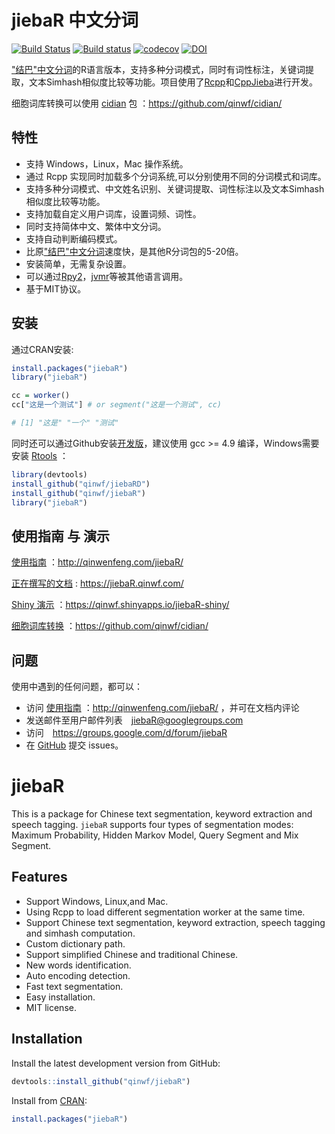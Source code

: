 # jiebaR 中文分词 

[![Build Status](https://travis-ci.org/qinwf/jiebaR.svg?branch=master)](https://travis-ci.org/qinwf/jiebaR) [![Build status](https://ci.appveyor.com/api/projects/status/k8swxpkue1caiiwi/branch/master?svg=true)](https://ci.appveyor.com/project/qinwf53234/jiebar/branch/master) [![codecov](https://codecov.io/gh/qinwf/jiebaR/branch/master/graph/badge.svg)](https://codecov.io/gh/qinwf/jiebaR) [![DOI](https://zenodo.org/badge/8525/qinwf/jiebaR.svg)](http://dx.doi.org/10.5281/zenodo.13729)

["结巴"中文分词]的R语言版本，支持多种分词模式，同时有词性标注，关键词提取，文本Simhash相似度比较等功能。项目使用了[Rcpp]和[CppJieba]进行开发。

细胞词库转换可以使用 [cidian](https://github.com/qinwf/cidian) 包 ：https://github.com/qinwf/cidian/

## 特性

+ 支持 Windows，Linux，Mac 操作系统。
+ 通过 Rcpp 实现同时加载多个分词系统,可以分别使用不同的分词模式和词库。
+ 支持多种分词模式、中文姓名识别、关键词提取、词性标注以及文本Simhash相似度比较等功能。
+ 支持加载自定义用户词库，设置词频、词性。
+ 同时支持简体中文、繁体中文分词。
+ 支持自动判断编码模式。
+ 比原["结巴"中文分词]速度快，是其他R分词包的5-20倍。
+ 安装简单，无需复杂设置。
+ 可以通过[Rpy2]，[jvmr]等被其他语言调用。
+ 基于MIT协议。


## 安装

通过CRAN安装:

```r
install.packages("jiebaR")
library("jiebaR")

cc = worker()
cc["这是一个测试"] # or segment("这是一个测试", cc)

# [1] "这是" "一个" "测试"
```

同时还可以通过Github安装[开发版]，建议使用 gcc >= 4.9 编译，Windows需要安装 [Rtools](https://cran.r-project.org/bin/windows/Rtools/) ：

```r
library(devtools)
install_github("qinwf/jiebaRD")
install_github("qinwf/jiebaR")
library("jiebaR")
```

## 使用指南 与 演示

[使用指南](http://qinwenfeng.com/jiebaR/) ：http://qinwenfeng.com/jiebaR/

[正在撰写的文档](https://jiebaR.qinwf.com/) : https://jiebaR.qinwf.com/

[Shiny 演示](https://qinwf.shinyapps.io/jiebaR-shiny/) ：https://qinwf.shinyapps.io/jiebaR-shiny/

[细胞词库转换](https://github.com/qinwf/cidian) ：https://github.com/qinwf/cidian/

## 问题

使用中遇到的任何问题，都可以：

+ 访问 [使用指南](http://qinwenfeng.com/jiebaR/) ：http://qinwenfeng.com/jiebaR/ ，并可在文档内评论
+ 发送邮件至用户邮件列表　[jiebaR@googlegroups.com](mailto:jiebaR@googlegroups.com)
+ 访问　https://groups.google.com/d/forum/jiebaR
+ 在 [GitHub](https://github.com/qinwf/jiebaR) 提交 issues。　

# jiebaR

This is a package for Chinese text segmentation, keyword extraction
and speech tagging. `jiebaR` supports four
types of segmentation modes: Maximum Probability, Hidden Markov Model, Query Segment and Mix Segment.

## Features

+ Support Windows, Linux,and Mac.
+ Using Rcpp to load different segmentation worker at the same time.
+ Support Chinese text segmentation, keyword extraction, speech tagging and simhash computation.
+ Custom dictionary path.
+ Support simplified Chinese and traditional Chinese.
+ New words identification.
+ Auto encoding detection.
+ Fast text segmentation.
+ Easy installation.
+ MIT license.

## Installation

Install the latest development version from GitHub:

```r
devtools::install_github("qinwf/jiebaR")
```

Install from [CRAN](https://cran.r-project.org/package=jiebaR):

```r
install.packages("jiebaR")
```

["结巴"中文分词]:https://github.com/fxsjy/jieba
[Rcpp]:https://github.com/RcppCore/Rcpp
[Cppjieba]:https://github.com/yanyiwu/cppjieba
[深蓝词库转换]:https://github.com/studyzy/imewlconverter
[开发版]:https://ci.appveyor.com/project/qinwf53234/jiebar/branch/master/artifacts
[Rpy2]:http://rpy.sourceforge.net/
[jvmr]:http://dahl.byu.edu/software/jvmr/
[imewlconverter]:https://github.com/studyzy/imewlconverter
